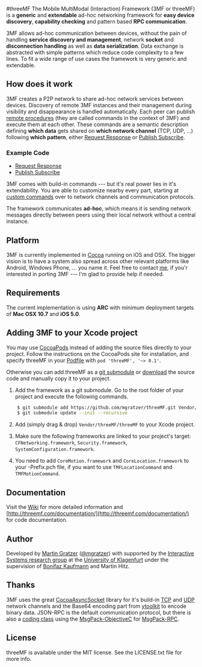 #threeMF
The Mobile MultiModal (Interaction) Framework (3MF or threeMF) is a **generic** and **extendable** ad-hoc networking framework for **easy device discovery**, **capability checking** and pattern based **RPC communication**.

3MF allows ad-hoc communication between devices, without the pain of handling **service discovery and management**, network **socket** and **disconnection handling** as well as **data serialization**. Data exchange is abstracted with simple patterns which reduce code complexity to a few lines. To fit a wide range of use cases the framework is very generic and extendable.

## How does it work
3MF creates a P2P network to share ad-hoc network services between devices. Discovery of remote 3MF instances and their management during visibility and disappearance is handled automatically. Each peer can publish [remote procedures](http://en.wikipedia.org/wiki/Remote_procedure_call) (they are called commands in the context of 3MF) and execute them at each other. These commands are a semantic description defining **which data** gets shared on **which network channel** (TCP, UDP, ...) following **which pattern**, either [Request Response](https://github.com/mgratzer/threeMF/wiki/RequestResponse) or [Publish Subscribe](https://github.com/mgratzer/threeMF/wiki/PublishSubscribe).

### Example Code
 - [Request Response](https://github.com/mgratzer/threeMF/wiki/RequestResponse) 
 - [Publish Subscribe](https://github.com/mgratzer/threeMF/wiki/PublishSubscribe)

3MF comes with build-in commands --- but it's real power lies in it's extendability. You are able to customize nearby every part, starting at [custom commands](https://github.com/mgratzer/threeMF/wiki/CustomCommands) over to network channels and communication protocols.

The framework communicates **ad-hoc**, which means it is sending network messages directly between peers using their local network without a central instance.

## Platform
3MF is currently implemented in [Cocoa](https://developer.apple.com/cocoa/) running on iOS and OSX. The bigger vision is to have a system also spread across other relevant platforms like Android, Windows Phone, ... you name it. Feel free to contact [me](http://twitter.com/mgratzer), if you'r interested in porting 3MF --- I'm glad to provide help if needed.

## Requirements
The current implementation is using **ARC** with minimum deployment targets of **Mac OSX 10.7** and **iOS 5.0**.

## Adding 3MF to your Xcode project

You may use   [CocoaPods](http://cocoapods.org) instead of adding the source files directly to your project. Follow the instructions on the CocoaPods site for installation, and specify threeMF in your [Podfile](http://cocoapods.org/#get_started) with `pod 'threeMF', '~> 0.1'`.

Otherwise you can add threeMF as a [git submodule](http://schacon.github.com/git/user-manual.html#submodules) or [download](https://github.com/mgratzer/threeMF/archive/master.zip) the source code and manually copy it to your project.

1. Add the framework as a git submodule. Go to the root folder of your project and execute the following commands.
``` bash
	$ git submodule add https://github.com/mgratzer/threeMF.git Vendor/threeMF
	$ git submodule update --init --recursive 
```

2. Add (simply drag & drop) `Vendor/threeMF/threeMF` to your Xcode project.

3. Make sure the following frameworks are linked to your project's target: `CFNetworking.framework`, `Security.framework`, `SystemConfiguration.framework`. 

4. You need to add `CoreMotion.framework` and `CoreLocation.framework` to your -Prefix.pch file, if you want to use `TMFLocationCommand` and `TMFMotionCommand`.

## Documentation
Visit the [Wiki](https://github.com/mgratzer/threeMF/wiki/) for more detailed information and [http://threemf.com/documentation/](http://threemf.com/documentation/) for code documentation.

## Author
Developed by [Martin Gratzer](http://www.mgratzer.com) ([@mgratzer](http://twitter.com/mgratzer)) with supported by the [Interactive Systems research group](http://www.uni-klu.ac.at/tewi/inf/isys/ias/index.html) at the [University of Klagenfurt](http://www.uni-klu.ac.at) under the supervision of [Bonifaz Kaufmann](http://www.bonifazkaufmann.com/) and Martin Hitz.

## Thanks
3MF uses the great [CocoaAsyncSocket](https://github.com/robbiehanson/CocoaAsyncSocket) library for it's build-in [TCP](http://threemf.com/documentation/Classes/TMFTcpChannel.html) and [UDP](http://threemf.com/documentation/Classes/TMFUdpChannel.html) network channels and the Base64 encoding part from [ytoolkit](https://github.com/sprhawk/ytoolkit) to encode binary data. JSON-RPC is the default communication protocol, but there is also a [coding class](http://threemf.com/documentation/Classes/TMFMsgPackRpcCoder.html) using the [MsgPack-ObjectiveC](https://github.com/msgpack/msgpack-objectivec) for [MsgPack-RPC](https://github.com/mgratzer/threeMF/wiki/MsgPack-RPC).

## License
threeMF is available under the MIT license. See the LICENSE.txt file for more info.
